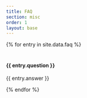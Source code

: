```yaml
---
title: FAQ
section: misc
order: 1
layout: base
---
```


{% for entry in site.data.faq %}
<h4 style="padding-top: 20px;">{{ entry.question }}</h4>

{{ entry.answer }}

{% endfor %}
